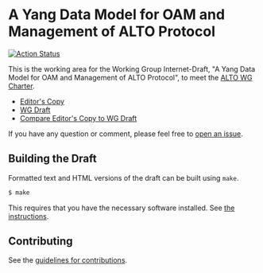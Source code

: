 # A Yang Data Model for OAM and Management of ALTO Protocol

[![Action Status](https://github.com/ietf-wg-alto/draft-ietf-alto-oam-yang/actions/workflows/ghpages.yml/badge.svg)](https://github.com/ietf-wg-alto/draft-ietf-alto-oam-yang/actions/workflows/ghpages.yml)

This is the working area for the Working Group Internet-Draft, "A Yang Data
Model for OAM and Management of ALTO Protocol", to meet the
[ALTO WG Charter](https://datatracker.ietf.org/doc/charter-ietf-alto/).

* [Editor's Copy](https://ietf-wg-alto.github.io/draft-ietf-alto-oam-yang/#go.draft-ietf-alto-oam-yang.html)
* [WG Draft](https://tools.ietf.org/html/draft-ietf-alto-oam-yang)
* [Compare Editor's Copy to WG Draft](https://ietf-wg-alto.github.io/draft-ietf-alto-oam-yang/#go.draft-ietf-alto-oam-yang.diff)

If you have any question or comment, please feel free to
[open an issue](https://github.com/ietf-wg-alto/draft-ietf-alto-oam-yang/issues).

## Building the Draft

Formatted text and HTML versions of the draft can be built using `make`.

```sh
$ make
```

This requires that you have the necessary software installed.  See
[the instructions](https://github.com/martinthomson/i-d-template/blob/master/doc/SETUP.md).


## Contributing

See the
[guidelines for contributions](https://github.com/ietf-wg-alto/draft-ietf-alto-oam-yang/blob/main/CONTRIBUTING.md).
